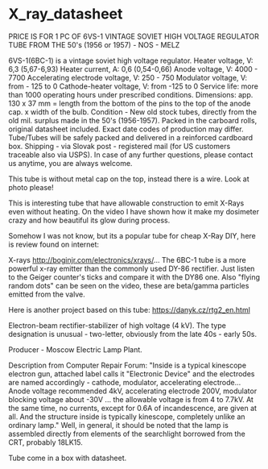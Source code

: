 # X_ray_datasheet

PRICE IS FOR 1 PC OF 6VS-1 VINTAGE SOVIET HIGH VOLTAGE REGULATOR TUBE FROM THE 50's (1956 or 1957) - NOS - MELZ

6VS-1(6BC-1) is a vintage soviet high voltage regulator.
Heater voltage, V: 6,3 (5,67-6,93)
Heater current, A: 0,6 (0,54-0,66)
Anode voltage, V: 4000 - 7700
Accelerating electrode voltage, V: 250 - 750
Modulator voltage, V: from - 125 to 0
Cathode-heater voltage, V: from -125 to 0
Service life: more than 1000 operating hours under prescribed conditions.
Dimensions: app. 130 x 37 mm = length from the bottom of the pins to the top of the anode cap. x width of the bulb.
Condition - New old stock tubes, directly from the old mil. surplus made in the 50's (1956-1957). Packed in the carboard rolls, original datasheet included. Exact date codes of production may differ.
Tube/Tubes will be safely packed and delivered in a reinforced cardboard box. Shipping - via Slovak post - registered mail (for US customers traceable also via USPS).
In case of any further questions, please contact us anytime, you are always welcome.



This tube is without metal cap on the top, instead there is a wire. Look at photo please!


This is interesting tube that have allowable construction to emit X-Rays even without heating.
On the video I have shown how it make my dosimeter crazy and how beautiful its glow during process.

Somehow I was not know, but its a popular tube for cheap X-Ray DIY, here is review found on internet:

X-rays
http://boginjr.com/electronics/xrays/... The 6BC-1 tube is a more powerful x-ray emitter than the commonly used DY-86 rectifier. Just listen to the Geiger counter's ticks and compare it with the DY86 one. Also "flying random dots" can be seen on the video, these are beta/gamma particles emitted from the valve.

Here is another project based on this tube: https://danyk.cz/rtg2_en.html

Electron-beam rectifier-stabilizer of high voltage (4 kV). The type designation is unusual - two-letter, obviously from the late 40s - early 50s.

Producer - Moscow Electric Lamp Plant.

Description from Computer Repair Forum: "Inside is a typical kinescope electron gun, attached label calls it "Electronic Device" and the electrodes are named accordingly - cathode, modulator, accelerating electrode... Anode voltage recommended 4kV, accelerating electrode 200V, modulator blocking voltage about -30V ... the allowable voltage is from 4 to 7.7kV. At the same time, no currents, except for 0.6A of incandescence, are given at all. And the structure inside is typically kinescope, completely unlike an ordinary lamp."
    Well, in general, it should be noted that the lamp is assembled directly from elements of the searchlight borrowed from the CRT, probably 18LK15.
  

Tube come in a box with datasheet.
